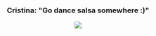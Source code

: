 <div align="center">
<h3>Cristina: "Go dance salsa somewhere :)"</h3>


<img src=https://i.scdn.co/image/ab67616d00001e02b442642243bf85a190649469></div>
